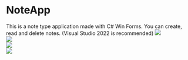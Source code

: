 # NoteApp
This is a note type application made with C# Win Forms. You can create, read and delete notes.
(Visual Studio 2022 is recommended)
<img src="https://i.ibb.co/YLCfbTN/image.png"><br>
<img src="https://i.ibb.co/3pVcf9t/image.png"><br>
<img src="https://i.ibb.co/RbCZgj7/image.png"><br>
<img src="https://i.ibb.co/zn25DQS/image.png"><br>
